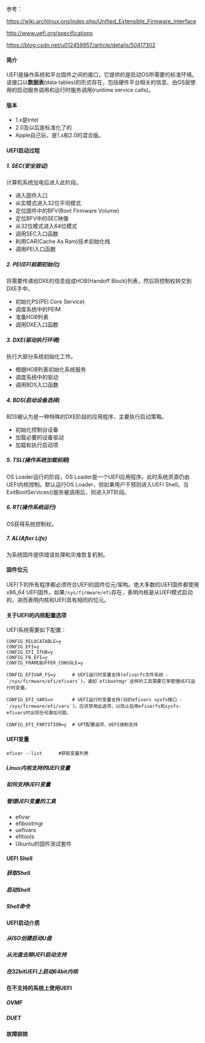 参考：

https://wiki.archlinux.org/index.php/Unified_Extensible_Firmware_Interface

http://www.uefi.org/specifications

https://blog.csdn.net/u012459957/article/details/50417302

#### 简介

UEFI是操作系统和平台固件之间的接口，它提供的是启动OS所需要的标准环境。该接口以**数据表**(data tables)的形式存在，包括硬件平台相关的信息、由OS层使用的启动服务调用和运行时服务调用(runtime service calls)。

#### 版本

- 1.x是Intel
- 2.0及以后是标准化了的
- Apple自己玩，是1.x和2.0的混合版。

#### UEFI启动过程

##### 1. SEC(安全验证)

计算机系统加电后进入此阶段。

- 进入固件入口
- 从实模式进入32位平坦模式
- 定位固件中的BFV(Boot Firmware Volume)
- 定位BFV中的SEC映像
- 从32位模式进入64位模式
- 调用SEC入口函数
- 利用CAR(Cache As Ram)技术初始化栈
- 调用PEI入口函数

##### 2. PEI(EFI前期初始化)

将需要传递给DXE的信息组成HOB(Handoff Block)列表，然后将控制权转交到DXE手中。

- 初始化PS(PEI Core Service)
- 调度系统中的PEIM
- 准备HOB列表
- 调用DXE入口函数

##### 3. DXE(驱动执行环境)

执行大部分系统初始化工作。

- 根据HOB列表初始化系统服务
- 调度系统中的驱动
- 调用BDS入口函数

##### 4. BDS(启动设备选择)

BDS被认为是一种特殊的DXE阶段的应用程序，主要执行启动策略。

- 初始化控制台设备
- 加载必要的设备驱动
- 加载和执行启动项

##### 5. TSL(操作系统加载前期)

OS Loader运行的阶段，OS Loader是一个UEFI应用程序。此时系统资源仍由UEFI内核控制。默认运行OS Loader，但如果用户干预则进入UEFI Shell。当ExitBootServices()服务被调用后，则进入RT阶段。

##### 6. RT(操作系统运行)

OS获得系统控制权。

##### 7. AL(After Life)

为系统固件提供错误处理和灾难恢复机制。

#### 固件位元

UEFI下的所有程序都必须符合UEFI的固件位元/架构。绝大多数的UEFI固件都使用x86_64 UEFI固件。如果`/sys/firmware/efi`存在，表明内核是从UEFI模式启动的，进而表明内核和UEFI具有相同的位元。

#### 关于UEFI的内核配置选项

UEFI系统需要如下配置：

```
CONFIG_RELOCATABLE=y
CONFIG_EFI=y
CONFIG_EFI_STUB=y
CONFIG_FB_EFI=y
CONFIG_FRAMEBUFFER_CONSOLE=y
```

```
CONFIG_EFIVAR_FS=y		# UEFI运行时变量支持(efivarfs文件系统 - `/sys/firmware/efi/efivars`)。诸如`efibootmgr`这样的工具需要它来管理UEFI运行时变量。
```

```
CONFIG_EFI_VARS=n		# UEFI运行时变量支持(旧的efivars sysfs接口 - `/sys/firmware/efi/vars`)。应该禁用此选项，以防止启用efivarfs和sysfs-efivars时出现任何潜在问题。
```

```
CONFIG_EFI_PARTITION=y	# GPT配置选项，UEFI强制支持
```

#### UEFI变量

`efivar --list		#获取变量列表`

##### Linux内核支持的UEFI变量

##### 如何支持UEFI变量

##### 管理UEFI变量的工具

- efivar
- efibootmgr
- uefivars
- efitools
- Ubuntu的固件测试套件

#### UEFI Shell

##### 获取Shell

##### 启动Shell

##### Shell命令

#### UEFI启动介质

##### 从ISO创建启动U盘

##### 从光盘去除UEFI启动支持

##### 在32bitUEFI上启动64bit内核

#### 在不支持的系统上使用UEFI

##### OVMF

##### DUET

#### 故障排除

